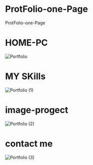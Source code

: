 # ProtFolio-one-Page
ProtFolio-one-Page
# HOME-PC
![Portfolio](https://user-images.githubusercontent.com/75854041/120572435-9bff5200-c424-11eb-8759-0496f5f913cf.png)

# MY SKills 
![Portfolio (1)](https://user-images.githubusercontent.com/75854041/120572634-fac4cb80-c424-11eb-8f88-34ef76b6c992.png)

# image-progect
![Portfolio (2)](https://user-images.githubusercontent.com/75854041/120572812-48d9cf00-c425-11eb-84dc-732f630ac379.png)
# contact me

![Portfolio (3)](https://user-images.githubusercontent.com/75854041/120573023-9b1af000-c425-11eb-9dbd-036b392b36bd.png)


